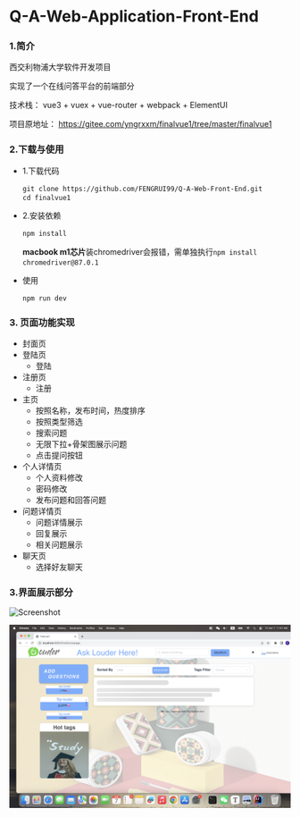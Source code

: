 # Q-A-Web-Application-Front-End

### 1.简介

西交利物浦大学软件开发项目

实现了一个在线问答平台的前端部分

技术栈： vue3 + vuex + vue-router + webpack + ElementUI

项目原地址： https://gitee.com/yngrxxm/finalvue1/tree/master/finalvue1

### 2.下载与使用

- 1.下载代码

  ```shell
  git clone https://github.com/FENGRUI99/Q-A-Web-Front-End.git
  cd finalvue1
  ```

- 2.安装依赖

  ```java
  npm install
  ```

  **macbook m1芯片**装chromedriver会报错，需单独执行`npm install chromedriver@87.0.1`

- 使用

  ```shell
  npm run dev
  ```

### 3. 页面功能实现

- 封面页
- 登陆页
  - 登陆
- 注册页
  - 注册
- 主页
  - 按照名称，发布时间，热度排序
  - 按照类型筛选
  - 搜索问题
  - 无限下拉+骨架图展示问题
  - 点击提问按钮
- 个人详情页
  - 个人资料修改
  - 密码修改
  - 发布问题和回答问题
- 问题详情页
  - 问题详情展示
  - 回复展示
  - 相关问题展示
- 聊天页
  - 选择好友聊天

### 3.界面展示部分

![Screenshot](finalvue1/static/Screenshot.png)

![Screenshot1](finalvue1/static/Screenshot1.png)
